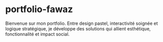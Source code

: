 # portfolio-fawaz
Bienvenue sur mon portfolio. Entre design pastel, interactivité soignée et logique stratégique, je développe des solutions qui allient esthétique, fonctionnalité et impact social.
